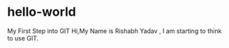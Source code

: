 # hello-world
My First Step into GIT
Hi,My Name is Rishabh Yadav , I am starting to think to use GIT.
